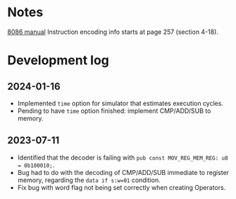 # Notes
[8086 manual](https://ia801302.us.archive.org/2/items/bitsavers_intel80869lyUsersManualOct79_62967963/9800722-03_The_8086_Family_Users_Manual_Oct79.pdf)
Instruction encoding info starts at page 257 (section 4-18).

# Development log
## 2024-01-16
- Implemented `time` option for simulator that estimates execution cycles.
- Pending to have `time` option finished: implement CMP/ADD/SUB to memory.

## 2023-07-11
- Identified that the decoder is failing with `pub const MOV_REG_MEM_REG: u8 = 0b100010;`.
- Bug had to do with the decoding of CMP/ADD/SUB immediate to register memory, regarding the `data if s:w=01` condition.
- Fix bug with word flag not being set correctly when creating Operators.

